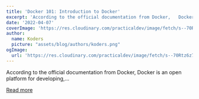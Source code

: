 ```yaml
---
title: 'Docker 101: Introduction to Docker'
excerpt: 'According to the official documentation from Docker,   Docker is an open platform for developing,...'
date: '2022-04-07'
coverImage: 'https://res.cloudinary.com/practicaldev/image/fetch/s--70Rtz6z7--/c_imagga_scale,f_auto,fl_progressive,h_420,q_auto,w_1000/https://dev-to-uploads.s3.amazonaws.com/uploads/articles/n0m0qb4dld6w2ynmo8z2.jpeg'
author:
  name: Koders
  picture: "assets/blog/authors/koders.png"
ogImage:
  url: 'https://res.cloudinary.com/practicaldev/image/fetch/s--70Rtz6z7--/c_imagga_scale,f_auto,fl_progressive,h_420,q_auto,w_1000/https://dev-to-uploads.s3.amazonaws.com/uploads/articles/n0m0qb4dld6w2ynmo8z2.jpeg'
---
```


According to the official documentation from Docker,   Docker is an open platform for developing,...

[Read more](https://dev.to/signoz/docker-101-introduction-to-docker-1kbm)
